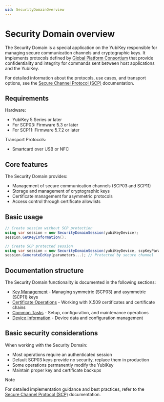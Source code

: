 ```yaml
---
uid: SecurityDomainOverview
---
```


<!-- Copyright 2024 Yubico AB

Licensed under the Apache License, Version 2.0 (the "License");
you may not use this file except in compliance with the License.
You may obtain a copy of the License at

    http://www.apache.org/licenses/LICENSE-2.0

Unless required by applicable law or agreed to in writing, software
distributed under the License is distributed on an "AS IS" BASIS,
WITHOUT WARRANTIES OR CONDITIONS OF ANY KIND, either express or implied.
See the License for the specific language governing permissions and
limitations under the License. -->

# Security Domain overview

The Security Domain is a special application on the YubiKey responsible for managing secure communication channels and cryptographic keys. It implements protocols defined by [Global Platform Consortium](https://globalplatform.org/) that provide confidentiality and integrity for commands sent between host applications and the YubiKey.

For detailed information about the protocols, use cases, and transport options, see the [Secure Channel Protocol (SCP)](xref:UsersManualScp) documentation.

## Requirements

Hardware:
- YubiKey 5 Series or later
- For SCP03: Firmware 5.3 or later
- For SCP11: Firmware 5.7.2 or later

Transport Protocols:
- Smartcard over USB or NFC

## Core features

The Security Domain provides:
- Management of secure communication channels (SCP03 and SCP11)
- Storage and management of cryptographic keys
- Certificate management for asymmetric protocols
- Access control through certificate allowlists

## Basic usage

```csharp
// Create session without SCP protection
using var session = new SecurityDomainSession(yubiKeyDevice);
session.GetKeyInformation();

// Create SCP protected session
using var session = new SecurityDomainSession(yubiKeyDevice, scpKeyParameters);
session.GenerateEcKey(parameters...); // Protected by secure channel
```

## Documentation structure

The Security Domain functionality is documented in the following sections:

- [Key Management](xref:SecurityDomainKeys) - Managing symmetric (SCP03) and asymmetric (SCP11) keys
- [Certificate Operations](xref:SecurityDomainCertificates) - Working with X.509 certificates and certificate chains
- [Common Tasks](xref:SecurityDomainTasks) - Setup, configuration, and maintenance operations
- [Device Information](xref:SecurityDomainDevice) - Device data and configuration management

## Basic security considerations

When working with the Security Domain:
- Most operations require an authenticated session
- Default SCP03 keys provide no security, replace them in production
- Some operations permanently modify the YubiKey
- Maintain proper key and certificate backups

> [!NOTE]
> For detailed implementation guidance and best practices, refer to the [Secure Channel Protocol (SCP)](xref:UsersManualScp) documentation.